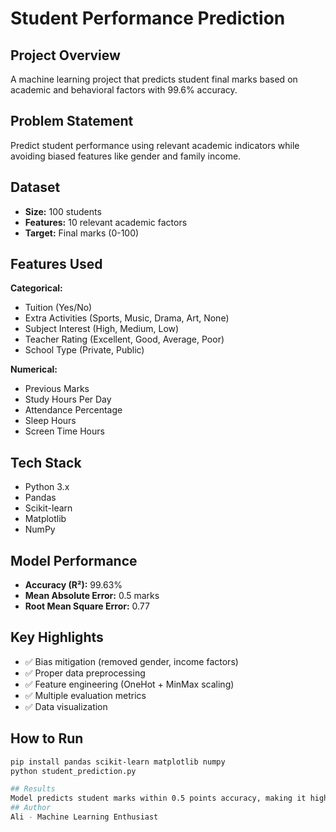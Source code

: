 # Student Performance Prediction

## Project Overview
A machine learning project that predicts student final marks based on academic and behavioral factors with 99.6% accuracy.

## Problem Statement
Predict student performance using relevant academic indicators while avoiding biased features like gender and family income.

## Dataset
- **Size:** 100 students
- **Features:** 10 relevant academic factors
- **Target:** Final marks (0-100)

## Features Used
**Categorical:**
- Tuition (Yes/No)
- Extra Activities (Sports, Music, Drama, Art, None)
- Subject Interest (High, Medium, Low)
- Teacher Rating (Excellent, Good, Average, Poor)
- School Type (Private, Public)

**Numerical:**
- Previous Marks
- Study Hours Per Day
- Attendance Percentage
- Sleep Hours
- Screen Time Hours

## Tech Stack
- Python 3.x
- Pandas
- Scikit-learn
- Matplotlib
- NumPy

## Model Performance
- **Accuracy (R²):** 99.63%
- **Mean Absolute Error:** 0.5 marks
- **Root Mean Square Error:** 0.77

## Key Highlights
- ✅ Bias mitigation (removed gender, income factors)
- ✅ Proper data preprocessing
- ✅ Feature engineering (OneHot + MinMax scaling)
- ✅ Multiple evaluation metrics
- ✅ Data visualization

## How to Run
```bash
pip install pandas scikit-learn matplotlib numpy
python student_prediction.py

## Results
Model predicts student marks within 0.5 points accuracy, making it highly reliable for educational assessment.
## Author
Ali - Machine Learning Enthusiast

